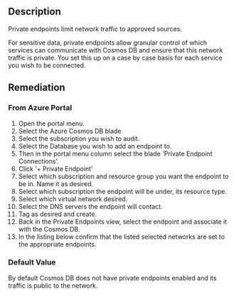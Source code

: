 ## Description

Private endpoints limit network traffic to approved sources.

For sensitive data, private endpoints allow granular control of which services can communicate with Cosmos DB and ensure that this network traffic is private. You set this up on a case by case basis for each service you wish to be connected.

## Remediation

### From Azure Portal

1. Open the portal menu.
2. Select the Azure Cosmos DB blade
3. Select the subscription you wish to audit.
4. Select the Database you wish to add an endpoint to.
5. Then in the portal menu column select the blade 'Private Endpoint Connections'.
6. Click '+ Private Endpoint'
7. Select which subscription and resource group you want the endpoint to be in. Name it as desired.
8. Select which subscription the endpoint will be under, its resource type.
9. Select which virtual network desired.
10. Select the DNS servers the endpoint will contact.
11. Tag as desired and create.
12. Back in the Private Endpoints view, select the endpoint and associate it with the Cosmos DB.
13. In the listing below confirm that the listed selected networks are set to the appropriate endpoints.

### Default Value

By default Cosmos DB does not have private endpoints enabled and its traffic is public to the network.